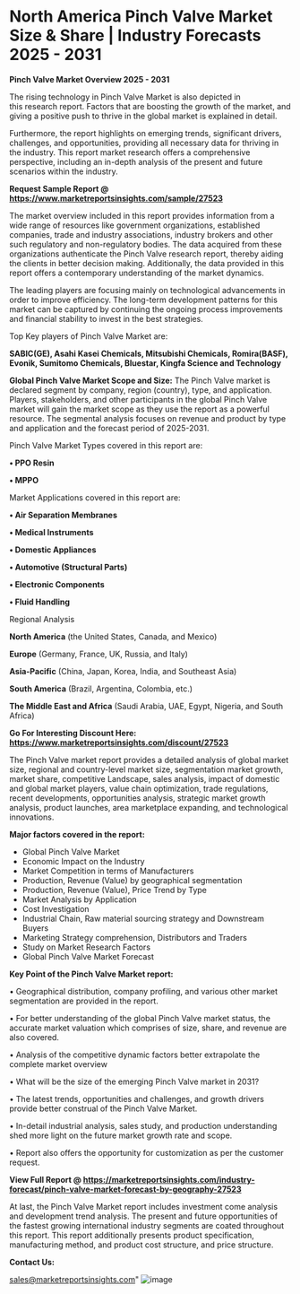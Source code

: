 # North America Pinch Valve Market Size & Share | Industry Forecasts 2025 - 2031

<Strong> Pinch Valve Market Overview 2025 - 2031</strong>

The rising technology in Pinch Valve Market is also depicted in this research report. Factors that are boosting the growth of the market, and giving a positive push to thrive in the global market is explained in detail.

Furthermore, the report highlights on emerging trends, significant drivers, challenges, and opportunities, providing all necessary data for thriving in the industry. This report market research offers a comprehensive perspective, including an in-depth analysis of the present and future scenarios within the industry.

<strong>Request Sample Report @ <a href=https://www.marketreportsinsights.com/sample/27523>https://www.marketreportsinsights.com/sample/27523</a></strong>

The market overview included in this report provides information from a wide range of resources like government organizations, established companies, trade and industry associations, industry brokers and other such regulatory and non-regulatory bodies. The data acquired from these organizations authenticate the Pinch Valve research report, thereby aiding the clients in better decision making. Additionally, the data provided in this report offers a contemporary understanding of the market dynamics.

The leading players are focusing mainly on technological advancements in order to improve efficiency. The long-term development patterns for this market can be captured by continuing the ongoing process improvements and financial stability to invest in the best strategies.

Top Key players of Pinch Valve Market are:

<strong>SABIC(GE), Asahi Kasei Chemicals, Mitsubishi Chemicals, Romira(BASF), Evonik, Sumitomo Chemicals, Bluestar, Kingfa Science and Technology</strong>

<strong><b>Global Pinch Valve Market Scope and Size:</b></strong>
The Pinch Valve market is declared segment by company, region (country), type, and application. Players, stakeholders, and other participants in the global Pinch Valve market will gain the market scope as they use the report as a powerful resource. The segmental analysis focuses on revenue and product by type and application and the forecast period of 2025-2031.

Pinch Valve Market Types covered in this report are:

<strong>• PPO Resin

• MPPO</strong>

Market Applications covered in this report are:

<strong>• Air Separation Membranes

• Medical Instruments

• Domestic Appliances

• Automotive (Structural Parts)

• Electronic Components

• Fluid Handling</strong> 

Regional Analysis

<strong>North America</strong> (the United States, Canada, and Mexico)

<strong>Europe</strong> (Germany, France, UK, Russia, and Italy)

<strong>Asia-Pacific</strong> (China, Japan, Korea, India, and Southeast Asia)

<strong>South America</strong> (Brazil, Argentina, Colombia, etc.)

<strong>The Middle East and Africa</strong> (Saudi Arabia, UAE, Egypt, Nigeria, and South Africa)

<strong>Go For Interesting Discount Here: <a href=https://www.marketreportsinsights.com/discount/27523>https://www.marketreportsinsights.com/discount/27523</a></strong>

The Pinch Valve market report provides a detailed analysis of global market size, regional and country-level market size, segmentation market growth, market share, competitive Landscape, sales analysis, impact of domestic and global market players, value chain optimization, trade regulations, recent developments, opportunities analysis, strategic market growth analysis, product launches, area marketplace expanding, and technological innovations.

<strong><b>Major factors covered in the report:</b></strong>
<ul>
  <li>Global Pinch Valve Market </li>
  <li>Economic Impact on the Industry</li>
  <li>Market Competition in terms of Manufacturers</li>
  <li>Production, Revenue (Value) by geographical segmentation</li>
  <li>Production, Revenue (Value), Price Trend by Type</li>
  <li>Market Analysis by Application</li>
  <li>Cost Investigation</li>
  <li>Industrial Chain, Raw material sourcing strategy and Downstream Buyers</li>
  <li>Marketing Strategy comprehension, Distributors and Traders</li>
  <li>Study on Market Research Factors</li>
  <li>Global Pinch Valve Market Forecast</li>
</ul>

<strong><b>Key Point of the Pinch Valve Market report:</b></strong>

• Geographical distribution, company profiling, and various other market segmentation are provided in the report.

• For better understanding of the global Pinch Valve market status, the accurate market valuation which comprises of size, share, and revenue are also covered.

• Analysis of the competitive dynamic factors better extrapolate the complete market overview

• What will be the size of the emerging Pinch Valve market in 2031?

• The latest trends, opportunities and challenges, and growth drivers provide better construal of the Pinch Valve Market.

• In-detail industrial analysis, sales study, and production understanding shed more light on the future market growth rate and scope.

• Report also offers the opportunity for customization as per the customer request.

<strong><b>View Full Report @ <a href=https://marketreportsinsights.com/industry-forecast/pinch-valve-market-forecast-by-geography-27523>https://marketreportsinsights.com/industry-forecast/pinch-valve-market-forecast-by-geography-27523</a></b></strong>


At last, the Pinch Valve Market report includes investment come analysis and development trend analysis. The present and future opportunities of the fastest growing international industry segments are coated throughout this report. This report additionally presents product specification, manufacturing method, and product cost structure, and price structure.

<strong>Contact Us:</strong>

sales@marketreportsinsights.com"
![image](https://github.com/user-attachments/assets/b4a1262f-1a0e-4074-ab78-1d6a36433052)

